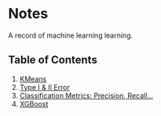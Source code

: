 # Notes
A record of machine learning learning. 

## Table of Contents

1. [KMeans](https://github.com/XinyueYu16/Machine_Learning/blob/master/learning_notes/KMeans.md)
2. [Type I & II Error](./TypeError.md)
3. [Classification Metrics: Precision, Recall...](./ClassificationMetrics.md)
4. [XGBoost](./XGBoost.md)


